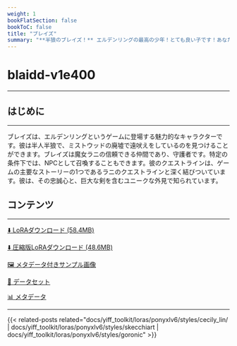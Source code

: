```yaml
---
weight: 1
bookFlatSection: false
bookToC: false
title: "ブレイズ"
summary: "**半狼のブレイズ！** エルデンリングの最高の少年！とても良い子です！あなたの好みによっては、いたずらな子にもなれます..."
---
```


<!--markdownlint-disable MD025 MD033 -->

# blaidd-v1e400

---

## はじめに

---

ブレイズは、エルデンリングというゲームに登場する魅力的なキャラクターです。彼は半人半狼で、ミストウッドの廃墟で遠吠えをしているのを見つけることができます。ブレイズは魔女ラニの信頼できる仲間であり、守護者です。特定の条件下では、NPCとして召喚することもできます。彼のクエストラインは、ゲームの主要なストーリーの1つであるラニのクエストラインと深く結びついています。彼は、その忠誠心と、巨大な剣を含むユニークな外見で知られています。

## コンテンツ

---

[⬇️ LoRAダウンロード (58.4MB)](https://huggingface.co/k4d3/yiff_toolkit/resolve/main/ponyxl_loras/blaidd-v1e400.safetensors?download=true)

[⬇️ 圧縮版LoRAダウンロード (48.6MB)](https://huggingface.co/k4d3/yiff_toolkit/resolve/main/ponyxl_loras_shrunk_2/blaidd-v1e400_frockpt1_th-3.55.safetensors?download=true)

[🖼️ メタデータ付きサンプル画像](https://huggingface.co/k4d3/yiff_toolkit/tree/main/static/{})

[📐 データセット](https://huggingface.co/datasets/k4d3/furry/tree/main/blaidd)

[📊 メタデータ](https://huggingface.co/k4d3/yiff_toolkit/raw/main/ponyxl_loras/blaidd-v1e400.json)

---

{{< related-posts related="docs/yiff_toolkit/loras/ponyxlv6/styles/cecily_lin/ | docs/yiff_toolkit/loras/ponyxlv6/styles/skecchiart | docs/yiff_toolkit/loras/ponyxlv6/styles/goronic" >}}
